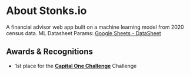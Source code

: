 # About Stonks.io
A financial advisor web app built on a machine learning model from 2020 census data.
ML Datasheet Params: <a href="https://docs.google.com/spreadsheets/d/1xNrS8SdhzHNITussC0C6KdR_-YyP8LKBagrs3ZB28KE/edit?usp=sharing">Google Sheets - DataSheet</a>

## Awards & Recognitions
- 1st place for the <a href="https://hack.osu.edu/2020/#winners">**Capital One Challenge**</a> Challenge

